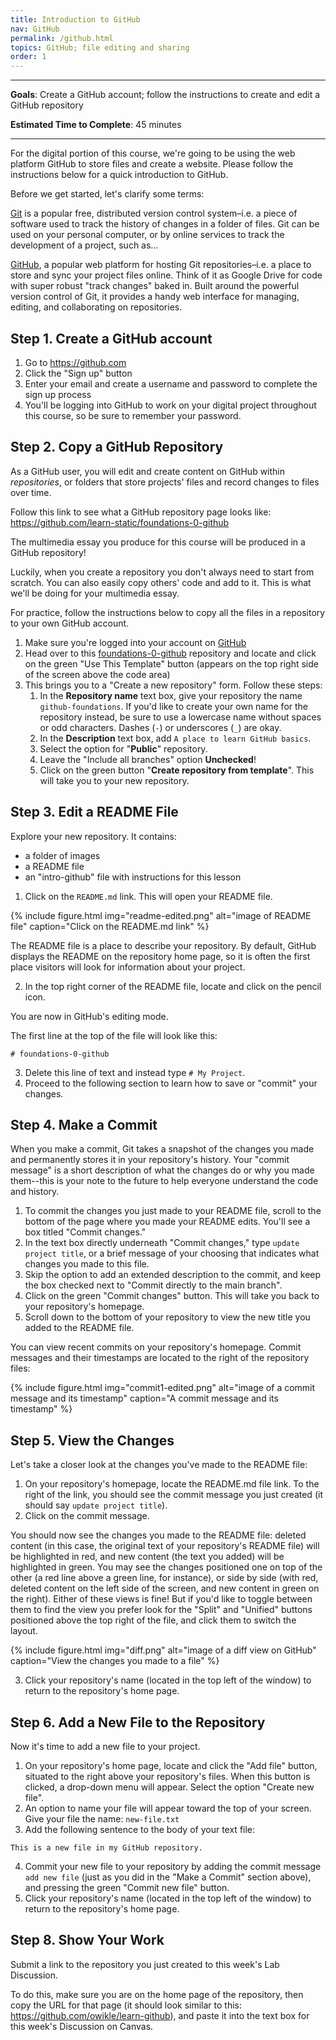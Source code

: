 ```yaml
---
title: Introduction to GitHub
nav: GitHub
permalink: /github.html
topics: GitHub; file editing and sharing
order: 1
---
```


---

**Goals**: Create a GitHub account; follow the instructions to create and edit a GitHub repository

**Estimated Time to Complete**: 45 minutes

---

For the digital portion of this course, we're going to be using the web platform GitHub to store files and create a website. 
Please follow the instructions below for a quick introduction to GitHub.

Before we get started, let's clarify some terms:

[Git](https://git-scm.com/) is a popular free, distributed version control system–i.e. a piece of software used to track the history of changes in a folder of files. Git can be used on your personal computer, or by online services to track the development of a project, such as…

[GitHub](https://github.com/), a popular web platform for hosting Git repositories–i.e. a place to store and sync your project files online. Think of it as Google Drive for code with super robust "track changes" baked in. Built around the powerful version control of Git, it provides a handy web interface for managing, editing, and collaborating on repositories.

## Step 1. Create a GitHub account

1. Go to <https://github.com>
2. Click the "Sign up" button
3. Enter your email and create a username and password to complete the sign up process
4. You'll be logging into GitHub to work on your digital project throughout this course, so be sure to remember your password.

## Step 2. Copy a GitHub Repository

As a GitHub user, you will edit and create content on GitHub within *repositories*, or folders that store projects' files and record changes to files over time.

Follow this link to see what a GitHub repository page looks like: <https://github.com/learn-static/foundations-0-github>

The multimedia essay you produce for this course will be produced in a GitHub repository!

Luckily, when you create a repository you don't always need to start from scratch.
You can also easily copy others' code and add to it.
This is what we'll be doing for your multimedia essay.

For practice, follow the instructions below to copy all the files in a repository to your own GitHub account.

1. Make sure you're logged into your account on [GitHub](https://github.com)
2. Head over to this [foundations-0-github](https://github.com/learn-static/foundations-0-github) repository and locate and click on the green "Use This Template" button (appears on the top right side of the screen above the code area)
4. This brings you to a "Create a new repository" form. Follow these steps:
    1. In the **Repository name** text box, give your repository the name `github-foundations`. If you'd like to create your own name for the repository instead, be sure to use a lowercase name without spaces or odd characters. Dashes (`-`) or underscores (`_`) are okay.
    2. In the **Description** text box, add `A place to learn GitHub basics`.
    3. Select the option for "**Public**" repository.
    4. Leave the "Include all branches" option **Unchecked**!
    5. Click on the green button "**Create repository from template**". This will take you to your new repository.

## Step 3. Edit a README File

Explore your new repository.
It contains: 
- a folder of images
- a README file
- an "intro-github" file with instructions for this lesson

1. Click on the `README.md` link. This will open your README file.

{% include figure.html img="readme-edited.png" alt="image of README file" caption="Click on the README.md link" %}

The README file is a place to describe your repository.
By default, GitHub displays the README on the repository home page, so it is often the first place visitors will look for information about your project.

2. In the top right corner of the README file, locate and click on the pencil icon.

You are now in GitHub's editing mode.

The first line at the top of the file will look like this:

```
# foundations-0-github

```

3. Delete this line of text and instead type `# My Project`.
4. Proceed to the following section to learn how to save or "commit" your changes.

## Step 4. Make a Commit

When you make a commit, Git takes a snapshot of the changes you made and permanently stores it in your repository's history.
Your "commit message" is a short description of what the changes do or why you made them--this is your note to the future to help everyone understand the code and history.

1. To commit the changes you just made to your README file, scroll to the bottom of the page where you made your README edits. You'll see a box titled "Commit changes."
2. In the text box directly underneath "Commit changes," type `update project title`, or a brief message of your choosing that indicates what changes you made to this file.
3. Skip the option to add an extended description to the commit, and keep the box checked next to "Commit directly to the main branch".
4. Click on the green "Commit changes" button. This will take you back to your repository's homepage.
5. Scroll down to the bottom of your repository to view the new title you added to the README file.

You can view recent commits on your repository's homepage.
Commit messages and their timestamps are located to the right of the repository files:

{% include figure.html img="commit1-edited.png" alt="image of a commit message and its timestamp" caption="A commit message and its timestamp" %}

## Step 5. View the Changes

Let's take a closer look at the changes you've made to the README file:

1. On your repository's homepage, locate the README.md file link. To the right of the link, you should see the commit message you just created (it should say `update project title`).
2. Click on the commit message.

You should now see the changes you made to the README file: deleted content (in this case, the original text of your repository's README file) will be highlighted in red, and new content (the text you added) will be highlighted in green.
You may see the changes positioned one on top of the other (a red line above a green line, for instance), or side by side (with red, deleted content on the left side of the screen, and new content in green on the right).
Either of these views is fine!
But if you'd like to toggle between them to find the view you prefer look for the "Split" and "Unified" buttons positioned above the top right of the file, and click them to switch the layout.

{% include figure.html img="diff.png" alt="image of a diff view on GitHub" caption="View the changes you made to a file" %}

3. Click your repository's name (located in the top left of the window) to return to the repository's home page.

## Step 6. Add a New File to the Repository

Now it's time to add a new file to your project.

1. On your repository's home page, locate and click the "Add file" button, situated to the right above your repository's files. When this button is clicked, a drop-down menu will appear. Select the option "Create new file".
2. An option to name your file will appear toward the top of your screen. Give your file the name: `new-file.txt`
3. Add the following sentence to the body of your text file:

```
This is a new file in my GitHub repository.

```

4. Commit your new file to your repository by adding the commit message `add new file` (just as you did in the "Make a Commit" section above), and pressing the green "Commit new file" button.
5. Click your repository's name (located in the top left of the window) to return to the repository's home page.

## Step 8. Show Your Work

Submit a link to the repository you just created to this week's Lab Discussion.

To do this, make sure you are on the home page of the repository, then copy the URL for that page (it should look similar to this: <https://github.com/owikle/learn-github>), and paste it into the text box for this week's Discussion on Canvas.
